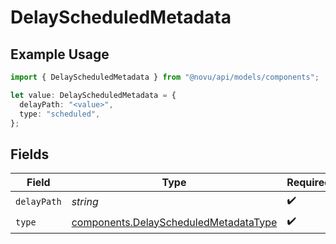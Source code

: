 # DelayScheduledMetadata

## Example Usage

```typescript
import { DelayScheduledMetadata } from "@novu/api/models/components";

let value: DelayScheduledMetadata = {
  delayPath: "<value>",
  type: "scheduled",
};
```

## Fields

| Field                                                                                          | Type                                                                                           | Required                                                                                       | Description                                                                                    |
| ---------------------------------------------------------------------------------------------- | ---------------------------------------------------------------------------------------------- | ---------------------------------------------------------------------------------------------- | ---------------------------------------------------------------------------------------------- |
| `delayPath`                                                                                    | *string*                                                                                       | :heavy_check_mark:                                                                             | N/A                                                                                            |
| `type`                                                                                         | [components.DelayScheduledMetadataType](../../models/components/delayscheduledmetadatatype.md) | :heavy_check_mark:                                                                             | N/A                                                                                            |